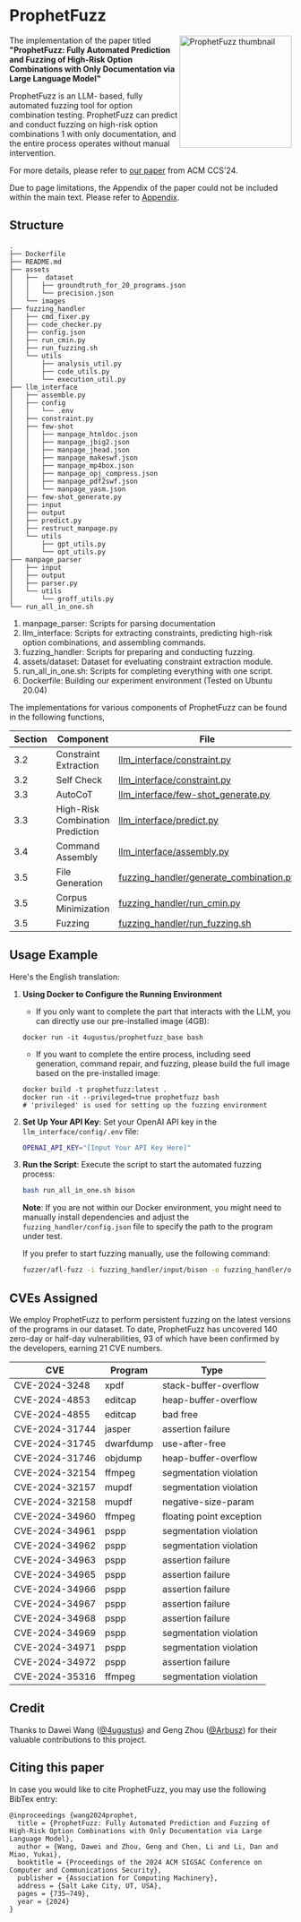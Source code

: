 # ProphetFuzz

<p><a href="https://arxiv.org/abs/2409.00922"><img alt="ProphetFuzz thumbnail" align="right" width="200" src="assets/images/thumbnail.png"></a></p>

The implementation of the paper titled **"ProphetFuzz: Fully Automated Prediction and Fuzzing of High-Risk Option Combinations with Only Documentation via Large Language Model"**

ProphetFuzz is an LLM- based, fully automated fuzzing tool for option combination testing. ProphetFuzz can predict and conduct fuzzing on high-risk option combinations 1 with only documentation, and the entire process operates without manual intervention. 

For more details, please refer to [our paper](https://dl.acm.org/doi/10.1145/3658644.3690231) from ACM CCS'24.

Due to page limitations, the Appendix of the paper could not be included within the main text. Please refer to [Appendix](Appendix.md).

## Structure

```
.
├── Dockerfile
├── README.md
├── assets
│   ├──  dataset
│   │   ├── groundtruth_for_20_programs.json
│   │   └── precision.json
│   └── images
├── fuzzing_handler
│   ├── cmd_fixer.py
│   ├── code_checker.py
│   ├── config.json
│   ├── run_cmin.py
│   ├── run_fuzzing.sh
│   └── utils
│       ├── analysis_util.py
│       ├── code_utils.py
│       └── execution_util.py
├── llm_interface
│   ├── assemble.py
│   ├── config
│   │   └── .env
│   ├── constraint.py
│   ├── few-shot
│   │   ├── manpage_htmldoc.json
│   │   ├── manpage_jbig2.json
│   │   ├── manpage_jhead.json
│   │   ├── manpage_makeswf.json
│   │   ├── manpage_mp4box.json
│   │   ├── manpage_opj_compress.json
│   │   ├── manpage_pdf2swf.json
│   │   └── manpage_yasm.json
│   ├── few-shot_generate.py
│   ├── input
│   ├── output
│   ├── predict.py
│   ├── restruct_manpage.py
│   └── utils
│       ├── gpt_utils.py
│       └── opt_utils.py
├── manpage_parser
│   ├── input
│   ├── output
│   ├── parser.py
│   └── utils
│       └── groff_utils.py
└── run_all_in_one.sh
```

1. manpage_parser: Scripts for parsing documentation
2. llm_interface: Scripts for extracting constraints, predicting high-risk option combinations, and assembling commands.
3. fuzzing_handler: Scripts for preparing and conducting fuzzing.
4. assets/dataset: Dataset for eveluating constraint extraction module.
5. run_all_in_one.sh: Scripts for completing everything with one script.
6. Dockerfile: Building our experiment environment (Tested on Ubuntu 20.04)

The implementations for various components of ProphetFuzz can be found in the following functions,

| Section | Component | File | Function |
|----|----|----|----|
| 3.2 | Constraint Extraction | [llm_interface/constraint.py](llm_interface/constraint.py) | extractRelationships |
| 3.2 | Self Check | [llm_interface/constraint.py](llm_interface/constraint.py) |  checkRelationships |
| 3.3 | AutoCoT | [llm_interface/few-shot_generate.py](llm_interface/few-shot_generate.py) | generatePrompt |
| 3.3 | High-Risk Combination Prediction | [llm_interface/predict.py](llm_interface/predict.py)| predictCombinations |
| 3.4 | Command Assembly | [llm_interface/assembly.py](llm_interface/assembly.py) | generateCommands |
| 3.5 | File Generation | [fuzzing_handler/generate_combination.py](scripts/generate_combination.py) | main |
| 3.5 | Corpus Minimization | [fuzzing_handler/run_cmin.py](scripts/run_cmin.py) | runCMinCommands |
| 3.5 | Fuzzing | [fuzzing_handler/run_fuzzing.sh](fuzzing_handler/run_fuzzing.sh) | runFuzzing |

## Usage Example

Here's the English translation:

1. **Using Docker to Configure the Running Environment**

   - If you only want to complete the part that interacts with the LLM, you can directly use our pre-installed image (4GB):

   ```
   docker run -it 4ugustus/prophetfuzz_base bash
   ```

   - If you want to complete the entire process, including seed generation, command repair, and fuzzing, please build the full image based on the pre-installed image:

   ```
   docker build -t prophetfuzz:latest .
   docker run -it --privileged=true prophetfuzz bash
   # 'privileged' is used for setting up the fuzzing environment
   ```

2. **Set Up Your API Key**:
   Set your OpenAI API key in the `llm_interface/config/.env` file:
   ```bash
   OPENAI_API_KEY="[Input Your API Key Here]"
   ```

2. **Run the Script**:
   Execute the script to start the automated fuzzing process:
   
   ```bash
   bash run_all_in_one.sh bison
   ```

   **Note**: If you are not within our Docker environment, you might need to manually install dependencies and adjust the `fuzzing_handler/config.json` file to specify the path to the program under test.

   If you prefer to start fuzzing manually, use the following command:

   ```bash
   fuzzer/afl-fuzz -i fuzzing_handler/input/bison -o fuzzing_handler/output/bison_prophet_1 -m none -K fuzzing_handler/argvs/argvs_bison.txt -- path/to/bison/bin/bison @@
   ```

## CVEs Assigned ##

We employ ProphetFuzz to perform persistent fuzzing on the latest versions of the programs in our dataset. To date, ProphetFuzz has uncovered 140 zero-day or half-day vulnerabilities, 93 of which have been confirmed by the developers, earning 21 CVE numbers.

| CVE            | Program   | Type                     |
| -------------- | --------- | ------------------------ |
| CVE-2024-3248  | xpdf      | stack-buffer-overflow    |
| CVE-2024-4853  | editcap   | heap-buffer-overflow     |
| CVE-2024-4855  | editcap   | bad free                 |
| CVE-2024-31744 | jasper    | assertion failure        |
| CVE-2024-31745 | dwarfdump | use-after-free           |
| CVE-2024-31746 | objdump   | heap-buffer-overflow     |
| CVE-2024-32154 | ffmpeg    | segmentation violation   |
| CVE-2024-32157 | mupdf     | segmentation violation   |
| CVE-2024-32158 | mupdf     | negative-size-param      |
| CVE-2024-34960 | ffmpeg    | floating point exception |
| CVE-2024-34961 | pspp      | segmentation violation   |
| CVE-2024-34962 | pspp      | segmentation violation   |
| CVE-2024-34963 | pspp      | assertion failure        |
| CVE-2024-34965 | pspp      | assertion failure        |
| CVE-2024-34966 | pspp      | assertion failure        |
| CVE-2024-34967 | pspp      | assertion failure        |
| CVE-2024-34968 | pspp      | assertion failure        |
| CVE-2024-34969 | pspp      | segmentation violation   |
| CVE-2024-34971 | pspp      | segmentation violation   |
| CVE-2024-34972 | pspp      | assertion failure        |
| CVE-2024-35316 | ffmpeg    | segmentation violation   |

## Credit ##

Thanks to Dawei Wang ([@4ugustus](https://github.com/waugustus)) and Geng Zhou ([@Arbusz](https://github.com/Arbusz)) for their valuable contributions to this project.

## Citing this paper ##

In case you would like to cite ProphetFuzz, you may use the following BibTex entry:

```
@inproceedings {wang2024prophet,
  title = {ProphetFuzz: Fully Automated Prediction and Fuzzing of High-Risk Option Combinations with Only Documentation via Large Language Model},
  author = {Wang, Dawei and Zhou, Geng and Chen, Li and Li, Dan and Miao, Yukai},
  booktitle = {Proceedings of the 2024 ACM SIGSAC Conference on Computer and Communications Security},
  publisher = {Association for Computing Machinery},
  address = {Salt Lake City, UT, USA},
  pages = {735–749},
  year = {2024}
}
```

